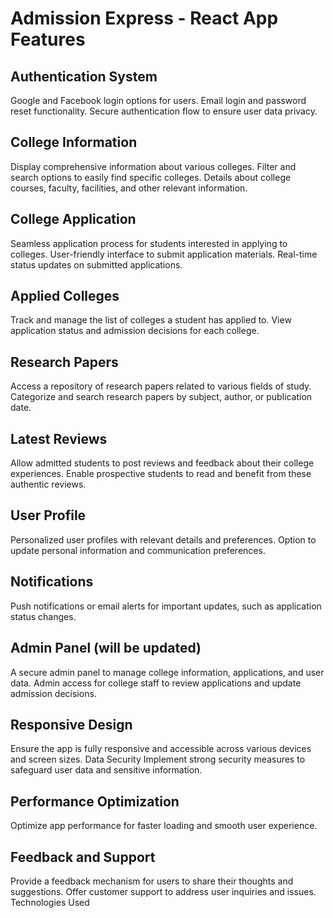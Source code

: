 
# Admission Express - React App Features
## Authentication System
Google and Facebook login options for users.
Email login and password reset functionality.
Secure authentication flow to ensure user data privacy.
## College Information
Display comprehensive information about various colleges.
Filter and search options to easily find specific colleges.
Details about college courses, faculty, facilities, and other relevant information.
## College Application
Seamless application process for students interested in applying to colleges.
User-friendly interface to submit application materials.
Real-time status updates on submitted applications.
## Applied Colleges
Track and manage the list of colleges a student has applied to.
View application status and admission decisions for each college.
## Research Papers
Access a repository of research papers related to various fields of study.
Categorize and search research papers by subject, author, or publication date.
## Latest Reviews
Allow admitted students to post reviews and feedback about their college experiences.
Enable prospective students to read and benefit from these authentic reviews.
## User Profile
Personalized user profiles with relevant details and preferences.
Option to update personal information and communication preferences.
## Notifications
Push notifications or email alerts for important updates, such as application status changes.
## Admin Panel (will be updated)
A secure admin panel to manage college information, applications, and user data.
Admin access for college staff to review applications and update admission decisions.
## Responsive Design
Ensure the app is fully responsive and accessible across various devices and screen sizes.
Data Security
Implement strong security measures to safeguard user data and sensitive information.
## Performance Optimization
Optimize app performance for faster loading and smooth user experience.
## Feedback and Support
Provide a feedback mechanism for users to share their thoughts and suggestions.
Offer customer support to address user inquiries and issues.
Technologies Used

